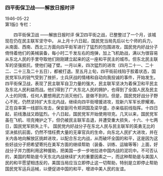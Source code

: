### 四平街保卫战——解放日报时评  

1946-05-22  
第1版()
专栏：

　　四平街保卫战
    ——解放日报时评
    保卫四平街之战，已整整过了一个月，该城现在仍在民主联军坚守中。
    从上月十六日起，国民党当局先后以七个师的兵力，从南面、西南、西北三方面向四平街军进行了猛烈的包围进攻，国民党内好战分子倚恃着他们的美械装备，每小时二千发左右的炮弹，加上飞机助战，满以为很容易从东北人民的手里夺取他们刚刚建立起来的这一座和平民主的城市。但东北民主联军的坚强抵抗，使他们碰了壁。一月以来，四次猛烈的进攻（四月二十一、二十二、二十三及二十五日），都被打退。至五月上旬，四平街前线陷于胶着状态，国民党军队的锐气受到了挫折，士兵厌战的情绪和自动向我投诚的事件，开始发生。
    四平街保卫战，表现了民主联军自卫力量的强大，民主联军坚决为着保卫和平民主及东北人民利益而战。他们得到了广大东北人民的拥护，也得到了全国人民及民主人士的同情，任何人要想用武力消灭他们，是做不到的。但是，国民党好战分子野心不死，仍然坚持扩大东北内战，继续向四平街增援进攻，现新六军军长廖耀湘，正在自率第一线部队攻击，保安副司令郑洞国及梁华盛，亦亲临前线指挥。十四日起，前线激战又趋猛烈。十八日起，国民党军开始使用坦克。几天以来，国民党军虽在飞机、坦克掩护之下，但仍被民主联军击退，并遭受重大损失，十六、十七两日，国民党军损失上千。
    国民党内好战分子在东北人民与民主联军的英勇无比的坚决抵抗前面，仍然不惜枉费大量的无辜官兵的生命，向东北人民扩大进攻，并在关内各地向解放区挑衅进攻，以配合东北内战，从而破坏全国的和平，这是因为这些好战分子把希望寄托在美军方面的继续帮助（装备、训练、运输等等）上面，好战分子并力图利用这种援助，把美国一步一步地拉进中国内战的泥坑中。不可否认的，美国的帮助是今天东北内战继续扩大的重要因素之一，而这种帮助是与美国人民的和平愿望相违反的，美国当局应当立即停止这一切帮助，特别是立即停止帮助国民党军运兵运械，以便促进中国的和平，增进中美人民的友谊。  
